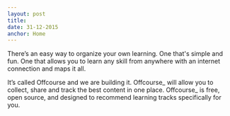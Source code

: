 ```yaml
---
layout: post
title: 
date: 31-12-2015
anchor: Home
---
```

<div class="emphasis">There’s an easy way to organize your own learning. One that's simple and fun. One that allows you to learn any skill from anywhere with an internet connection and maps it all.</div>

It’s called Offcourse and we are building it. Offcourse_ will allow you to collect, share and track the best content in one place. Offcourse_ is free, open source, and designed to recommend learning tracks specifically for you. 
